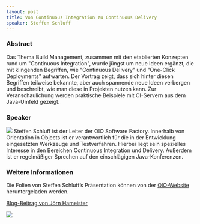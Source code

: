 ```yaml
---
layout: post
title: Von Continuous Integration zu Continuous Delivery
speaker: Steffen Schluff
---
```


### Abstract

Das Thema Build Management, zusammen mit den etablierten Konzepten rund um "Continuous Integration", wurde jüngst um neue Ideen ergänzt, die mit klingenden Begriffen, wie "Continuous Delivery" und "One-Click Deployments" aufwarten. Der Vortrag zeigt, dass sich hinter diesen Begriffen teilweise bekannte, aber auch spannende neue Ideen verbergen und beschreibt, wie man diese in Projekten nutzen kann. Zur Veranschaulichung werden praktische Beispiele mit CI-Servern aus dem Java-Umfeld gezeigt.

### Speaker

<img src="/images/speaker/steffen_schluff.jpg" class="speakerpic"/>
Steffen Schluff ist der Leiter der OIO Software Factory. Innerhalb von Orientation in Objects ist er verantwortlich für die in der Entwicklung eingesetzten Werkzeuge und Testverfahren. Hierbei liegt sein spezielles Interesse in den Bereichen Continuous Integration und Delivery. Außerdem ist er regelmäßiger Sprechen auf den einschlägigen Java-Konferenzen.

### Weitere Informationen

Die Folien von Steffen Schluff’s Präsentation können von der [OIO-Website](http://www.oio.de/public/presentations/) heruntergeladen werden.

[Blog-Beitrag von Jörn Hameister](http://www.hameister.org/Blog/?p=4113)

![](/images/talks/continuousdelivery.jpg)
